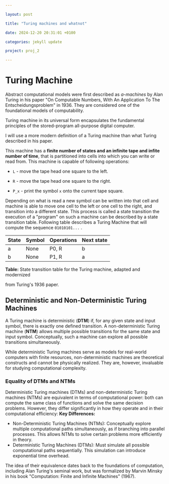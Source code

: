 ```yaml
---

layout: post

title: "Turing machines and whatnot"

date: 2024-12-20 20:31:01 +0100

categories: jekyll update

project: proj_2

---
```

# Turing Machine
Abstract computational models were first described as *a-machines* by Alan Turing in his paper "On Computable Numbers, With An Application To The Entscheidungsproblem" in 1936. They are considered one of the foundational models of computability.

Turing machine in its universal form encapsulates the fundamental principles of the stored-program all-purpose digital computer.

I will use a more modern definition of a Turing machine than what Turing described in his paper.

This machine has a **finite number of states and an infinite tape and infite number of time**, that is partitioned into cells into which you can write or read from. This machine is capable of following operations:

- `L` - move the tape head one square to the left.

- `R` - move the tape head one square to the right.

- `P_x` - print the symbol `x` onto the current tape square.

Depending on what is read a new symbol can be written into that cell and machine is able to move one cell to the left or one cell to the right, and transition into a different state. This process is called a state transition the execution of a "program" on such a machine can be described by a state transition table. Following table describes a Turing Machine that will compute the sequence `01010101...` .

| **State** | **Symbol** | **Operations** | **Next state** |
| --------- | ---------- | -------------- | -------------- |
| a         | None       | P0, R          | b              |
| b         | None       | P1, R          | a              |

**Table:** State transition table for the Turing machine, adapted and modernized

from Turing's 1936 paper.

## Deterministic and Non-Deterministic Turing Machines
A Turing machine is deterministic (**DTM**) if, for any given state and input symbol, there is exactly one defined transition. A non-deterministic Turing machine (**NTM**) allows multiple possible transitions for the same state and input symbol. Conceptually, such a machine can explore all possible transitions simultaneously.

While deterministic Turing machines serve as models for real-world computers with finite resources, non-deterministic machines are theoretical constructs and cannot be physically realized. They are, however, invaluable for studying computational complexity.
### Equality of DTMs and NTMs
Deterministic Turing machines (DTMs) and non-deterministic Turing machines (NTMs) are equivalent in terms of computational power: both can compute the same class of functions and solve the same decision problems. However, they differ significantly in how they operate and in their computational efficiency:
**Key Differences:**
- Non-Deterministic Turing Machines (NTMs): Conceptually explore multiple computational paths simultaneously, as if branching into parallel processes. This allows NTMs to solve certain problems more efficiently in theory.
- Deterministic Turing Machines (DTMs): Must simulate all possible computational paths sequentially. This simulation can introduce exponential time overhead.

The idea of their equivalence dates back to the foundations of computation, including Alan Turing's seminal work, but was formalized by Marvin Minsky in his book "Computation: Finite and Infinite Machines" (1967).